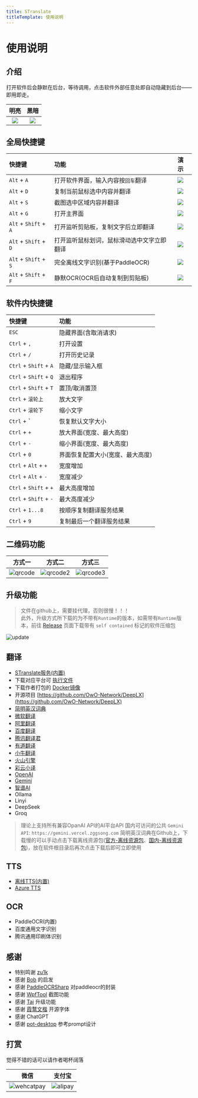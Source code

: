 ```yaml
---
title: STranslate
titleTemplate: 使用说明
---
```


# 使用说明

## 介绍

打开软件后会静默在后台，等待调用，点击软件外部任意处即自动隐藏到后台——即用即走。

| 明亮 | 黑暗 |
| :--: | :--: |
| ![](/img/mainview.png) | ![](/img/mainview2.png) |

## 全局快捷键

| 快捷键 | 功能 | 演示 |
| :-- | :-- | :-- |
| `Alt` + `A` | 打开软件界面，输入内容按`回车`翻译 | ![](/img/input.gif) |
| `Alt` + `D` | 复制当前鼠标选中内容并翻译 | ![](/img/crossword.gif) |
| `Alt` + `S` | 截图选中区域内容并翻译 | ![](/img/screenshot.gif) |
| `Alt` + `G` | 打开主界面 | ![](/img/open.gif) |
| `Alt` + `Shift` + `A` | 打开监听剪贴板，复制文字后立即翻译 | ![](/img/clipboardmonitor.gif) |
| `Alt` + `Shift` + `D` | 打开监听鼠标划词，鼠标滑动选中文字立即翻译 | ![](/img/mousehook.gif) |
| `Alt` + `Shift` + `S` | 完全离线文字识别(基于PaddleOCR) | ![](/img/ocr.gif) |
| `Alt` + `Shift` + `F` | 静默OCR(OCR后自动复制到剪贴板) | ![](/img/silentocr.gif) |

## 软件内快捷键
| 快捷键 | 功能 |
| :-- | :-- |
| `ESC` | 隐藏界面(含取消请求) |
| `Ctrl` + `,` | 打开设置 |
| `Ctrl` + `/` | 打开历史记录 |
| `Ctrl` + `Shift` + `A` | 隐藏/显示输入框 |
| `Ctrl` + `Shift` + `Q` | 退出程序 |
| `Ctrl` + `Shift` + `T` | 置顶/取消置顶 |
| `Ctrl` + `滚轮上` | 放大文字 |
| `Ctrl` + `滚轮下` | 缩小文字 |
| `Ctrl` + **`** | 恢复默认文字大小 |
| `Ctrl` + `+` | 放大界面(宽度、最大高度) |
| `Ctrl` + `-` | 缩小界面(宽度、最大高度) |
| `Ctrl` + `0` | 界面恢复配置大小(宽度、最大高度) |
| `Ctrl` + `Alt` + `+` | 宽度增加 |
| `Ctrl` + `Alt` + `-` | 宽度减少 |
| `Ctrl` + `Shift` + `+` | 最大高度增加 |
| `Ctrl` + `Shift` + `-` | 最大高度减少 |
| `Ctrl` + `1...8` | 按顺序复制翻译服务结果 |
| `Ctrl` + `9` | 复制最后一个翻译服务结果 |

## 二维码功能

| 方式一 | 方式二 | 方式三 |
| :--: | :--: | :--: |
|![qrcode](/img/qrcode.png)|![qrcode2](/img/qrcode2.png) | ![qrcode3](/img/qrcode3.png) |

## 升级功能

> 文件在github上，需要挂代理，否则很慢！！！  
> 此外，升级方式所下载的为不带有`Runtime`的版本，如需带有`Runtime`版本，前往 [Release](https://github.com/ZGGSONG/STranslate/releases) 页面下载带有 `self contained` 标记的软件压缩包

![update](/img/update.gif)

## 翻译

- [STranslate服务(内置)](https://github.com/ZGGSONG/deepl-api)
- 下载对应平台可 [执行文件](https://github.com/ZGGSONG/STranslate/releases/tag/0.01)
- 下载作者打包的 [Docker镜像](https://hub.docker.com/r/zggsong/translate)
- 开源项目 [https://github.com/OwO-Network/DeepLX](https://github.com/OwO-Network/DeepLX)
- [简明英汉词典](https://github.com/skywind3000/ECDICT)
- [微软翻译](https://azure.microsoft.com/zh-cn/products/--services/ai-translator)
- [阿里翻译](https://www.aliyun.com/product/ai/base_alimt)
- [百度翻译](https://fanyi-api.baidu.com)
- [腾讯翻译君](https://cloud.tencent.com/product/tmt)
- [有道翻译](https://ai.youdao.com/)
- [小牛翻译](https://niutrans.com/trans?type=text)
- [火山引擎](https://www.volcengine.com/)
- [彩云小译](https://dashboard.caiyunapp.com/user/sign_in/)
- [OpenAI](https://openai.com)
- [Gemini](https://makersuite.google.com/app/apikey)
- [智谱AI](https://open.bigmodel.cn/)
- Ollama
- Linyi
- DeepSeek
- Groq
> 理论上支持所有兼容OpanAI API的AI平台API
> 国内可访问的公共 `Gemini API`: `https://gemini.vercel.zggsong.com`
> 简明英汉词典在Github上，下载慢的可以手动点击下载离线资源包([官方-离线资源包](https://github.com/skywind3000/ECDICT/releases/download/1.0.28/ecdict-sqlite-28.zip)、[国内-离线资源包](https://www.123pan.com/s/AxlRjv-u5VmA.html))，放在软件根目录后再次点击下载后即可立即使用

## TTS

- [离线TTS(内置)](https://learn.microsoft.com/zh-cn/dotnet/api/system.speech.synthesis.speechsynthesizer?view=dotnet-plat-ext-8.0)
- [Azure TTS](https://azure.microsoft.com/zh-cn/products/ai-services/text-to-speech)

## OCR

- PaddleOCR(内置)
- 百度通用文字识别
- 腾讯通用印刷体识别

## 感谢

- 特别鸣谢 [zu1k](https://github.com/zu1k)
- 感谢 [Bob](https://bobtranslate.com/guide/) 的启发
- 感谢 [PaddleOCRSharp](https://gitee.com/raoyutian/paddle-ocrsharp) 对paddleocr的封装
- 感谢 [WpfTool](https://github.com/NPCDW/WpfTool) 截图功能
- 感谢 [Tai](https://github.com/Planshit/Tai) 升级功能
- 感谢 [霞鹜文楷](https://github.com/lxgw/LxgwWenKai) 开源字体
- 感谢 ChatGPT
- 感谢 [pot-desktop](https://pot-app.com/) 参考prompt设计


## 打赏

觉得不错的话可以请作者喝杯阔落

| 微信 | 支付宝 |
| :--: | :--: |
|![wehcatpay](/img/wechatpay.jpg) | ![alipay](/img/alipay.jpg) |